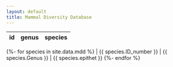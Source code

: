 ```yaml
---
layout: default
title: Mammal Diversity Database
---
```


|id|genus|species|
|---|---|---|
{%- for species in site.data.mdd %}
| {{ species.ID_number }} | {{ species.Genus }} | {{ species.epithet }} 
{%- endfor %}
